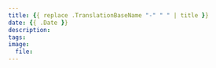 ```yaml
---
title: {{ replace .TranslationBaseName "-" " " | title }}
date: {{ .Date }}
description: 
tags: 
image:
  file: 
---
```

